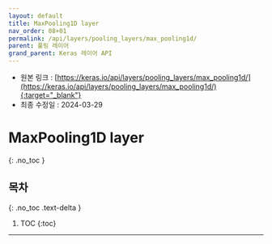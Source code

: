 ```yaml
---
layout: default
title: MaxPooling1D layer
nav_order: 08+01
permalink: /api/layers/pooling_layers/max_pooling1d/
parent: 풀링 레이어
grand_parent: Keras 레이어 API
---
```


* 원본 링크 : [https://keras.io/api/layers/pooling_layers/max_pooling1d/](https://keras.io/api/layers/pooling_layers/max_pooling1d/){:target="_blank"}
* 최종 수정일 : 2024-03-29

# MaxPooling1D layer
{: .no_toc }

## 목차
{: .no_toc .text-delta }

1. TOC
{:toc}

---
